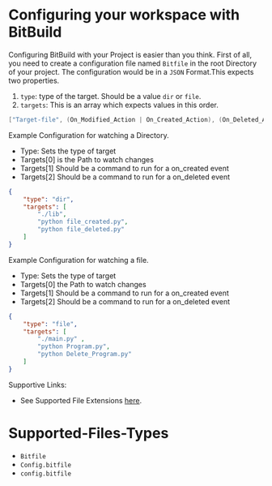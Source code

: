# Configuring your workspace with BitBuild
Configuring BitBuild with your Project is easier than you think.
First of all, you need to create a configuration file named `Bitfile` in the root Directory of your project.
The configuration would be in a `JSON` Format.This expects two properties.
1) `type`: type of the target. Should be a value `dir` or `file`.
2) `targets`: This is an array which expects values in this order. 
```swift
["Target-file", (On_Modified_Action | On_Created_Action), (On_Deleted_Action)]
```

Example Configuration for watching a Directory.
- Type: Sets the type of target
- Targets[0] is the Path to watch changes
- Targets[1] Should be a command to run for a on_created event
- Targets[2] Should be a command to run for a on_deleted event
```json
{
    "type": "dir",
    "targets": [
        "./lib",
        "python file_created.py",
        "python file_deleted.py"
    ]
}
```

Example Configuration for watching a file.
- Type: Sets the type of target
- Targets[0] the Path to watch changes
- Targets[1] Should be a command to run for a on_created event
- Targets[2] Should be a command to run for a on_deleted event
```json
{
    "type": "file", 
    "targets": [
        "./main.py" ,
        "python Program.py", 
        "python Delete_Program.py" 
    ]
}
```

Supportive Links:
- See Supported File Extensions [here](https://github.com/Bit-Build/bitbuild/blob/main/Examples/CONFIGURATION.md#Supported-Files-Types).

# Supported-Files-Types
- `Bitfile`
- `Config.bitfile`
- `config.bitfile`

